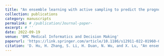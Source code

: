 ```yaml
---
title: "An ensemble learning with active sampling to predict the prognosis of postoperative non-small cell lung cancer patients"
collection: publications
category: manuscripts
permalink: # /publication/Journal-paper-
excerpt: # ''
date: 2022-09-19
venue: 'BMC Medical Informatics and Decision Making'
paperurl: 'https://link.springer.com/article/10.1186/s12911-022-01960-0'
citation: 'D. Hu, H. Zhang, S. Li, H. Duan, N. Wu, and X. Lu, "An ensemble learning with active sampling to predict the prognosis of postoperative non-small cell lung cancer patients," BMC Medical Informatics and Decision Making, vol. 22, no. 1, p. 245, 2022.'
---
```

